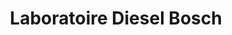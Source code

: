 ---
title: "Laboratoire Diesel Bosch"
url: /kinshasa/laboratoire-diesel-bosch/
shop: réparation de voitures
---
